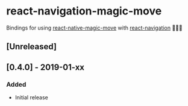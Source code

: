 # react-navigation-magic-move

Bindings for using [react-native-magic-move](https://github.com/IjzerenHein/react-native-magic-move) with [react-navigation](https://reactnavigation.org/) 🐰🎩✨

## [Unreleased]

## [0.4.0] - 2019-01-xx

### Added

- Initial release
